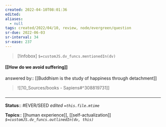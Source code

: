 ```yaml
---
created: 2022-04-10T08:01:36 
edited: 
aliases:
  - null
tags: created/2022/04/10, review, node/evergreen/question
sr-due: 2022-06-03
sr-interval: 34
sr-ease: 237
---
```

> [!infobox]
`$=customJS.dv_funcs.mentionedIn(dv)`

#### [[How do we avoid suffering]]

answered by:: [[Buddhism is the study of happiness through detachment]]

> ![[10_Sources/books - Sapiens#^308819731]]

### <hr class="footnote"/>

**Status**:: #EVER/SEED 
*edited `=this.file.mtime`*

**Topics**:: [[human experience]], [[self-actualization]]
*`$=customJS.dv_funcs.outlinedIn(dv, this)`*
